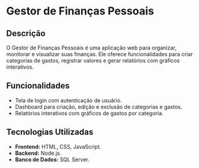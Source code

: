 # Gestor de Finanças Pessoais

## Descrição
O Gestor de Finanças Pessoais é uma aplicação web para organizar, monitorar e visualizar suas finanças. Ele oferece funcionalidades para criar categorias de gastos, registrar valores e gerar relatórios com gráficos interativos.

## Funcionalidades
- Tela de login com autenticação de usuário.
- Dashboard para criação, edição e exclusão de categorias e gastos.
- Relatórios interativos com gráficos de gastos por categoria.

## Tecnologias Utilizadas
- **Frontend:** HTML, CSS, JavaScript.
- **Backend:** Node.js.
- **Banco de Dados:** SQL Server.

